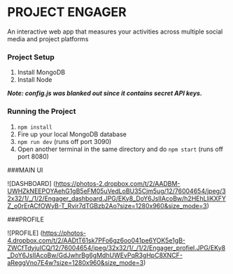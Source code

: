 PROJECT ENGAGER
================


An interactive web app that measures your activities across multiple social media and project platforms

### Project Setup
1. Install MongoDB
2. Install Node

***Note: config.js was blanked out since it contains secret API keys.***

### Running the Project

1. `npm install`
2. Fire up your local MongoDB database
3. `npm run dev` (runs off port 3090)
4. Open another terminal in the same directory and do `npm start` (runs off port 8080)


###MAIN UI

![DASHBOARD] (https://photos-2.dropbox.com/t/2/AADBM-UWHZkNEEPOYAehG1gB5eFM05uVedLoBU35Cjm5ug/12/76004654/jpeg/32x32/1/_/1/2/Engager_dashboard.JPG/EKy8_DoY6JsIIAcoBw/h2HEhLliKXFYZ_o0rErACfOWyB-T_Rvir7dTGBzb2Ao?size=1280x960&size_mode=3)


###PROFILE

![PROFILE]
(https://photos-4.dropbox.com/t/2/AADtT61sk7PFo6gz6oo041pe6YOK5e1gB-ZWCfTdyjuICQ/12/76004654/jpeg/32x32/1/_/1/2/Engager_profiel.JPG/EKy8_DoY6JsIIAcoBw/GdJwhrBg6gMdhUWEvPqR3gHpC8XNCF-aReggVno7E4w?size=1280x960&size_mode=3)
